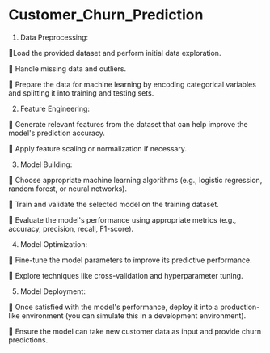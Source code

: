 # Customer_Churn_Prediction

1. Data Preprocessing:

Load the provided dataset and perform initial data exploration.

 Handle missing data and outliers.

 Prepare the data for machine learning by encoding categorical variables and splitting it into training and testing sets.

2. Feature Engineering:

 Generate relevant features from the dataset that can help improve the model's prediction accuracy.

 Apply feature scaling or normalization if necessary.

3. Model Building:

 Choose appropriate machine learning algorithms (e.g., logistic regression, random forest, or neural networks).

 Train and validate the selected model on the training dataset.

 Evaluate the model's performance using appropriate metrics (e.g., accuracy, precision, recall, F1-score).

4. Model Optimization:

 Fine-tune the model parameters to improve its predictive performance.

 Explore techniques like cross-validation and hyperparameter tuning.

5. Model Deployment:

 Once satisfied with the model's performance, deploy it into a production-like environment (you can simulate this in a development environment).

 Ensure the model can take new customer data as input and provide churn predictions.
